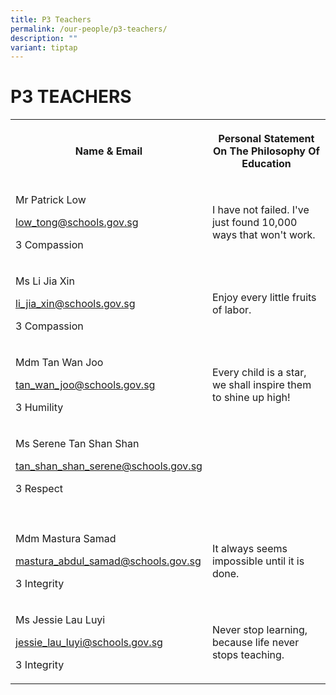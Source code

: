 ```yaml
---
title: P3 Teachers
permalink: /our-people/p3-teachers/
description: ""
variant: tiptap
---
```

<h1><strong>P3 TEACHERS</strong></h1><table><tbody><tr><th rowspan="1" colspan="1"><p>Name &amp; Email</p></th><th rowspan="1" colspan="1"><p>Personal Statement On The Philosophy Of Education</p></th></tr><tr><td rowspan="1" colspan="1"><p>Mr Patrick Low</p><p><a href="mailto:low_tong@schools.gov.sg" rel="noopener noreferrer nofollow" target="_blank">low_tong@schools.gov.sg</a></p><p>3 Compassion</p></td><td rowspan="1" colspan="1"><p>I have not failed. I've just found 10,000 ways that won't work.</p></td></tr><tr><td rowspan="1" colspan="1"><p>Ms Li Jia Xin</p><p><a href="mailto:li_jia_xin@schools.gov.sg" rel="noopener noreferrer nofollow" target="_blank">li_jia_xin@schools.gov.sg</a></p><p>3 Compassion</p></td><td rowspan="1" colspan="1"><p>Enjoy every little fruits of labor.</p></td></tr><tr><td rowspan="1" colspan="1"><p>Mdm Tan Wan Joo</p><p><a href="mailto:tan_wan_joo@schools.gov.sg" rel="noopener noreferrer nofollow" target="_blank">tan_wan_joo@schools.gov.sg</a></p><p>3 Humility</p></td><td rowspan="1" colspan="1"><p>Every child is a star, we shall inspire them to shine up high!</p></td></tr><tr><td rowspan="1" colspan="1"><p>Ms Serene Tan Shan Shan</p><p><a href="mailto:tan_shan_shan_serene@schools.gov.sg" rel="noopener noreferrer nofollow" target="_blank">tan_shan_shan_serene@schools.gov.sg</a></p><p>3 Respect</p></td><td rowspan="1" colspan="1"><p></p></td></tr><tr><td rowspan="1" colspan="1"><p></p></td><td rowspan="1" colspan="1"><p></p></td></tr><tr><td rowspan="1" colspan="1"><p>Mdm Mastura Samad</p><p><a href="mailto:mastura_abdul_samad@schools.gov.sg" rel="noopener noreferrer nofollow" target="_blank">mastura_abdul_samad@schools.gov.sg</a></p><p>3 Integrity</p></td><td rowspan="1" colspan="1"><p>It always seems impossible until it is done.</p></td></tr><tr><td rowspan="1" colspan="1"><p>Ms Jessie Lau Luyi</p><p><a href="mailto:jessie_lau_luyi@schools.gov.sg" rel="noopener noreferrer nofollow" target="_blank">jessie_lau_luyi@schools.gov.sg</a></p><p>3 Integrity</p></td><td rowspan="1" colspan="1"><p>Never stop learning, because life never stops teaching.</p></td></tr></tbody></table><p></p>